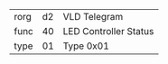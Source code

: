 
|    |   |   |
| -- | - | - |
| rorg | d2 | VLD Telegram |
| func | 40 | LED Controller Status |
| type | 01 | Type 0x01 |
